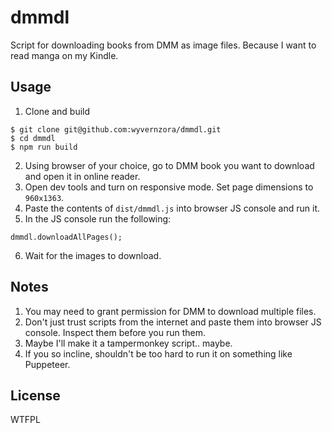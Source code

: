 # dmmdl
Script for downloading books from DMM as image files. Because I want to read manga on my Kindle.

## Usage
1. Clone and build
```
$ git clone git@github.com:wyvernzora/dmmdl.git
$ cd dmmdl
$ npm run build
```

2. Using browser of your choice, go to DMM book you want to download and open it in online reader.
3. Open dev tools and turn on responsive mode. Set page dimensions to `960x1363`.
4. Paste the contents of `dist/dmmdl.js` into browser JS console and run it.
5. In the JS console run the following:
```
dmmdl.downloadAllPages();
```
6. Wait for the images to download.

## Notes
1. You may need to grant permission for DMM to download multiple files.
2. Don't just trust scripts from the internet and paste them into browser JS console. Inspect them before you run them.
3. Maybe I'll make it a tampermonkey script.. maybe.
4. If you so incline, shouldn't be too hard to run it on something like Puppeteer.


## License
WTFPL
